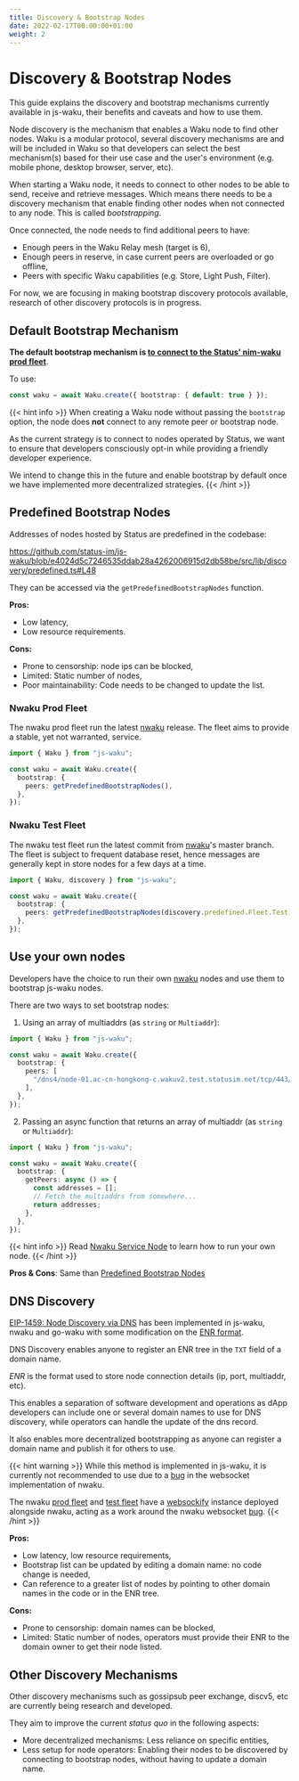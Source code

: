 ```yaml
---
title: Discovery & Bootstrap Nodes
date: 2022-02-17T00:00:00+01:00
weight: 2
---
```


# Discovery & Bootstrap Nodes

This guide explains the discovery and bootstrap mechanisms currently available in js-waku,
their benefits and caveats and how to use them.

Node discovery is the mechanism that enables a Waku node to find other nodes.
Waku is a modular protocol, several discovery mechanisms are and will be included in Waku
so that developers can select the best mechanism(s) based for their use case and the user's environment
(e.g. mobile phone, desktop browser, server, etc).

When starting a Waku node,
it needs to connect to other nodes to be able to send, receive and retrieve messages.
Which means there needs to be a discovery mechanism that enable finding other nodes when not connected to any node.
This is called _bootstrapping_.

Once connected, the node needs to find additional peers to have:

- Enough peers in the Waku Relay mesh (target is 6),
- Enough peers in reserve, in case current peers are overloaded or go offline,
- Peers with specific Waku capabilities (e.g. Store, Light Push, Filter).

For now, we are focusing in making bootstrap discovery protocols available,
research of other discovery protocols is in progress.

## Default Bootstrap Mechanism

**The default bootstrap mechanism is [to connect to the Status' nim-waku prod fleet](#nwaku-prod-fleet)**.

To use:

```ts
const waku = await Waku.create({ bootstrap: { default: true } });
```

{{< hint info >}}
When creating a Waku node without passing the `bootstrap` option,
the node does **not** connect to any remote peer or bootstrap node.

As the current strategy is to connect to nodes operated by Status,
we want to ensure that developers consciously opt-in
while providing a friendly developer experience.

We intend to change this in the future and enable bootstrap by default
once we have implemented more decentralized strategies.
{{< /hint >}}

## Predefined Bootstrap Nodes

Addresses of nodes hosted by Status are predefined in the codebase:

https://github.com/status-im/js-waku/blob/e4024d5c7246535ddab28a4262006915d2db58be/src/lib/discovery/predefined.ts#L48

They can be accessed via the `getPredefinedBootstrapNodes` function.

**Pros:**

- Low latency,
- Low resource requirements.

**Cons:**

- Prone to censorship: node ips can be blocked,
- Limited: Static number of nodes,
- Poor maintainability: Code needs to be changed to update the list.

### Nwaku Prod Fleet

The nwaku prod fleet run the latest [nwaku](https://github.com/status-im/nim-waku/) release.
The fleet aims to provide a stable, yet not warranted, service.

```ts
import { Waku } from "js-waku";

const waku = await Waku.create({
  bootstrap: {
    peers: getPredefinedBootstrapNodes(),
  },
});
```

### Nwaku Test Fleet

The nwaku test fleet run the latest commit from [nwaku](https://github.com/status-im/nim-waku/)'s master branch.
The fleet is subject to frequent database reset,
hence messages are generally kept in store nodes for a few days at a time.

```ts
import { Waku, discovery } from "js-waku";

const waku = await Waku.create({
  bootstrap: {
    peers: getPredefinedBootstrapNodes(discovery.predefined.Fleet.Test),
  },
});
```

## Use your own nodes

Developers have the choice to run their own [nwaku](https://github.com/status-im/nim-waku/) nodes
and use them to bootstrap js-waku nodes.

There are two ways to set bootstrap nodes:

1. Using an array of multiaddrs (as `string` or `Multiaddr`):

```ts
import { Waku } from "js-waku";

const waku = await Waku.create({
  bootstrap: {
    peers: [
      "/dns4/node-01.ac-cn-hongkong-c.wakuv2.test.statusim.net/tcp/443/wss/p2p/16Uiu2HAkvWiyFsgRhuJEb9JfjYxEkoHLgnUQmr1N5mKWnYjxYRVm",
    ],
  },
});
```

2. Passing an async function that returns an array of multiaddr (as `string` or `Multiaddr`):

```ts
import { Waku } from "js-waku";

const waku = await Waku.create({
  bootstrap: {
    getPeers: async () => {
      const addresses = [];
      // Fetch the multiaddrs from somewhere...
      return addresses;
    },
  },
});
```

{{< hint info >}}
Read [Nwaku Service Node](/docs/guides/nwaku/) to learn how to run your own node.
{{< /hint >}}

**Pros & Cons**: Same than [Predefined Bootstrap Nodes](#predefined-bootstrap-nodes)

## DNS Discovery

[EIP-1459: Node Discovery via DNS](https://eips.ethereum.org/EIPS/eip-1459) has been implemented in js-waku, nwaku and go-waku
with some modification on the [ENR format](https://rfc.vac.dev/spec/31/).

DNS Discovery enables anyone to register an ENR tree in the `TXT` field of a domain name.

_ENR_ is the format used to store node connection details (ip, port, multiaddr, etc).

This enables a separation of software development and operations
as dApp developers can include one or several domain names to use for DNS discovery,
while operators can handle the update of the dns record.

It also enables more decentralized bootstrapping as anyone can register a domain name and publish it for others to use.

{{< hint warning >}}
While this method is implemented in js-waku,
it is currently not recommended to use due to a [bug](https://github.com/status-im/nim-waku/issues/845) in the websocket implementation of nwaku.

The nwaku [prod fleet](#nwaku-prod-fleet) and [test fleet](#nwaku-test-fleet) have a [websockify](https://github.com/novnc/websockify)
instance deployed alongside nwaku, acting as a work around the nwaku websocket [bug](https://github.com/status-im/nim-waku/issues/845).
{{< /hint >}}

**Pros:**

- Low latency, low resource requirements,
- Bootstrap list can be updated by editing a domain name: no code change is needed,
- Can reference to a greater list of nodes by pointing to other domain names in the code or in the ENR tree.

**Cons:**

- Prone to censorship: domain names can be blocked,
- Limited: Static number of nodes, operators must provide their ENR to the domain owner to get their node listed.

## Other Discovery Mechanisms

Other discovery mechanisms such as gossipsub peer exchange, discv5, etc are currently being research and developed.

They aim to improve the current _status quo_ in the following aspects:

- More decentralized mechanisms: Less reliance on specific entities,
- Less setup for node operators: Enabling their nodes to be discovered by connecting to bootstrap nodes,
  without having to update a domain name.
